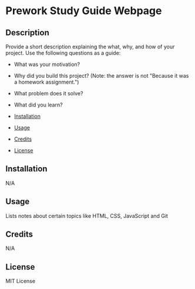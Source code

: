 # Prework Study Guide Webpage

## Description

Provide a short description explaining the what, why, and how of your project. Use the following questions as a guide:

- What was your motivation?
- Why did you build this project? (Note: the answer is not "Because it was a homework assignment.")
- What problem does it solve?
- What did you learn?

- [Installation](#installation)
- [Usage](#usage)
- [Credits](#credits)
- [License](#license)

## Installation
N/A

## Usage
Lists notes about certain topics like HTML, CSS, JavaScript and Git

## Credits
N/A

## License
MIT License
